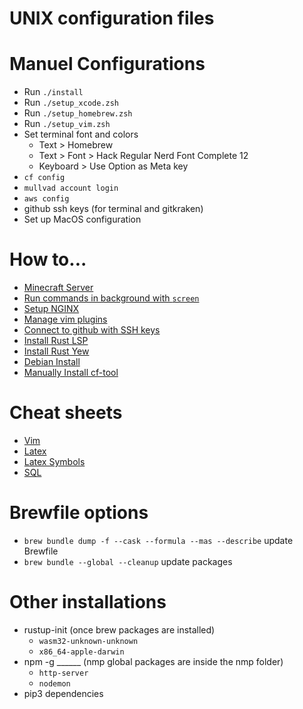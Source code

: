 # UNIX configuration files

# Manuel Configurations
- Run `./install`
- Run `./setup_xcode.zsh`
- Run `./setup_homebrew.zsh`
- Run `./setup_vim.zsh`
- Set terminal font and colors
	- Text > Homebrew
	- Text > Font > Hack Regular Nerd Font Complete 12
	- Keyboard > Use Option as Meta key
- `cf config`
- `mullvad account login`
- `aws config`
- github ssh keys (for terminal and gitkraken)
- Set up MacOS configuration

# How to...

- [Minecraft Server](https://www.minecraft.net/en-us/download/server)
- [Run commands in background with `screen`](https://linuxize.com/post/how-to-use-linux-screen/)
- [Setup NGINX](https://www.nginx.com/resources/wiki/start/topics/tutorials/install/)
- [Manage vim plugins](https://github.com/junegunn/vim-plug)
- [Connect to github with SSH keys](https://docs.github.com/en/authentication/connecting-to-github-with-ssh)
- [Install Rust LSP](https://rust-analyzer.github.io/manual.html#installation)
- [Install Rust Yew](https://yew.rs/docs/getting-started/introduction)
- [Debian Install](https://www.debian.org/CD/netinst/)
- [Manually Install cf-tool](https://codeforces.com/blog/entry/66552)

# Cheat sheets
- [Vim](https://vim.rtorr.com/)
- [Latex](http://www.utc.fr/~jlaforet/Suppl/latex-cheatsheet.pdf)
- [Latex Symbols](https://oeis.org/wiki/List_of_LaTeX_mathematical_symbols)
- [SQL](https://learnsql.com/blog/sql-basics-cheat-sheet/sql-basics-cheat-sheet-a4.pdf)

# Brewfile options
- `brew bundle dump -f --cask --formula --mas --describe` update Brewfile
- `brew bundle --global --cleanup` update packages

# Other installations
- rustup-init (once brew packages are installed)
    - `wasm32-unknown-unknown`
    - `x86_64-apple-darwin`
- npm -g ______ (nmp global packages are inside the nmp folder)
    - `http-server`
    - `nodemon`
- pip3 dependencies
